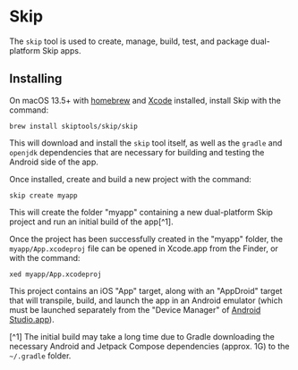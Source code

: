 # Skip

The `skip` tool is used to create, manage, build, test, and package dual-platform Skip apps.

## Installing

On macOS 13.5+ with [homebrew](https://brew.sh) and [Xcode](https://developer.apple.com/xcode/) installed, install Skip with the command: 

```shell
brew install skiptools/skip/skip
```

This will download and install the `skip` tool itself, as well as the `gradle` and `openjdk` dependencies that are necessary for building and testing the Android side of the app.

Once installed, create and build a new project with the command:

```shell
skip create myapp
```

This will create the folder "myapp" containing a new dual-platform Skip project and run an initial build of the app[^1].

Once the project has been successfully created in the "myapp" folder, the `myapp/App.xcodeproj` file can be opened in Xcode.app from the Finder, or with the command:

```shell
xed myapp/App.xcodeproj
```

This project contains an iOS "App" target, along with an "AppDroid" target that will transpile, build, and launch the app in an Android emulator (which must be launched separately from the "Device Manager" of [Android Studio.app](https://developer.android.com/studio)).



[^1] The initial build may take a long time due to Gradle downloading the necessary Android and Jetpack Compose dependencies (approx. 1G) to the `~/.gradle` folder.
